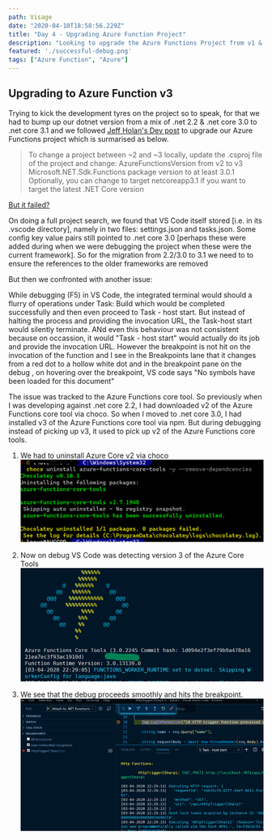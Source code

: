 ```yaml
---
path: Visage
date: "2020-04-10T18:58:56.229Z"
title: "Day 4 - Upgrading Azure Function Project"
description: "Looking to upgrade the Azure Functions Project from v1 & v2 to v3"
featured: './successful-debug.png'
tags: ["Azure Function", "Azure"]
---
```

## Upgrading to Azure Function v3

Trying to kick the development tyres on the project so to speak, for that we had to bump up our dotnet version from a mix of .net 2.2 & .net core 3.0 to .net core 3.1 and we followed [Jeff Holan's Dev post](https://dev.to/azure/develop-azure-functions-using-net-core-3-0-gcm) to upgrade our Azure Functions project which is surmarised as below.

>To change a project between ~2 and ~3 locally, update the .csproj file of the project and change: AzureFunctionsVersion from v2 to v3 Microsoft.NET.Sdk.Functions package version to at least 3.0.1 Optionally, you can change to target netcoreapp3.1 if you want to target the latest .NET Core version

[But it failed?](https://stackoverflow.com/questions/61035606/azure-function-fails-to-build-when-tfm-is-upgraded-from-netcoreapp3-0-to-netcore)

On doing a full project search, we found that VS Code itself stored [i.e. in its .vscode directory], namely in two files: settings.json and tasks.json. Some config key value pairs still pointed to .net core 3.0 [perhaps these were added during when we were debugging the project when these were the current framework]. So for the migration from 2.2/3.0 to 3.1 we need to to ensure the references to the older frameworks are removed

But then we confronted with another issue:

While debugging (F5) in VS Code, the integrated terminal would should a flurry of operations under Task: Build which would be completed successfully and then even proceed to Task - host start. But instead of halting the process and providing the invocation URL, the Task-host start would silently terminate. ANd even this behaviour was not consistent because on occassion, it would "Task - host start" would actually do its job and provide the invocation URL. However the breakpoint is not hit on the invocation of the function and I see in the Breakpoints lane that it changes from a red dot to a hollow white dot and in the breakpoint pane on the debug , on hovering over the breakpoint, VS code says "No symbols have been loaded for this document"

The issue was tracked to the Azure Functions core tool. So previously when I was developing against .net core 2.2, I had downloaded v2 of the Azure Functions core tool via choco. So when I moved to .net core 3.0, I had installed v3 of the Azure Functions core tool via npm. But during debugging instead of picking up v3, it used to pick up v2 of the Azure Functions core tools.

1. We had to uninstall Azure Core v2 via choco
![Uninstall Azure Functions v2 via choco](./Uninstall-az-core-tools-choco.png)

2. Now on debug VS Code was detecting version 3 of the Azure Core Tools
![Azure Core v3 detected during debug](./Az-tools-v3-pickedup-during-debug.png)

3. We see that the debug proceeds smoothly and hits the breakpoint.
![Successl Debug after Az Core Tool v2 uninstall](./successful-debug.png)






